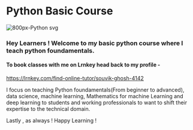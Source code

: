 # Python Basic Course

![800px-Python svg](https://user-images.githubusercontent.com/63863911/215288350-1613849c-3bce-414b-ac4c-12eae9a690e6.png)

### Hey Learners ! Welcome to my basic python course where I teach python foundamentals.
#### To book classes with me on Lrnkey head back to my profile -


https://lrnkey.com/find-online-tutor/souvik-ghosh-4142


I focus on teaching Python foundamentals(From beginner to advanced),
data science, machine learning, Mathematics for machine Learning and
deep learning to students and working professionals to want to shift 
their expertise to the technical domain.

Lastly , as always ! Happy Learning !
